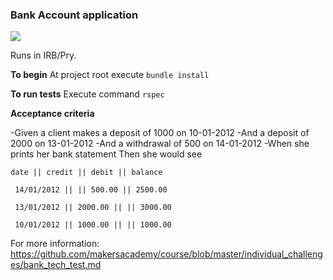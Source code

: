 <h3>Bank Account application</h3> 

<img src="https://i.gyazo.com/afe9524b5281e8c7234243f4f9bc3c59.png">

Runs in IRB/Pry.

**To begin**
At project root execute `bundle install`

**To run tests**
Execute command `rspec`

**Acceptance criteria**

-Given a client makes a deposit of 1000 on 10-01-2012
-And a deposit of 2000 on 13-01-2012
-And a withdrawal of 500 on 14-01-2012
-When she prints her bank statement
Then she would see<br/>
```
date || credit || debit || balance
 
 14/01/2012 || || 500.00 || 2500.00
 
 13/01/2012 || 2000.00 || || 3000.00
 
 10/01/2012 || 1000.00 || || 1000.00
 ```
 
For more information: https://github.com/makersacademy/course/blob/master/individual_challenges/bank_tech_test.md


